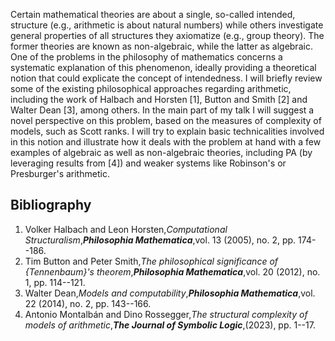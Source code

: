 



Certain mathematical theories are about a single, so-called intended, structure (e.g., arithmetic is about natural numbers) while others investigate general properties of all structures they axiomatize (e.g., group theory). The former theories are known as non-algebraic, while the latter as algebraic. One of the problems in the philosophy of mathematics concerns a systematic explanation of this phenomenon, ideally providing a theoretical notion that could explicate the concept of intendedness. I will briefly review some of the existing philosophical approaches regarding arithmetic, including the work of Halbach and Horsten [1], Button and Smith [2] and Walter Dean [3], among others. In the main part of my talk I will suggest a novel perspective on this problem, based on the measures of complexity of models, such as Scott ranks. I will try to explain basic technicalities involved in this notion and illustrate how it deals with the problem at hand with a few examples of algebraic as well as non-algebraic theories, including PA (by leveraging results from [4]) and weaker systems like Robinson's or Presburger's arithmetic.

## Bibliography









1. Volker Halbach and Leon Horsten,_Computational Structuralism_,**_Philosophia Mathematica_**,vol. 13 (2005), no. 2, pp. 174--186.
2. Tim Button and Peter Smith,_The philosophical significance of {Tennenbaum}'s theorem_,**_Philosophia Mathematica_**,vol. 20 (2012), no. 1, pp. 114--121.
3. Walter Dean,_Models and computability_,**_Philosophia Mathematica_**,vol. 22 (2014), no. 2, pp. 143--166.
4. Antonio Montalbán and Dino Rossegger,_The structural complexity of models of arithmetic_,**_The Journal of Symbolic Logic_**,(2023), pp. 1--17.





